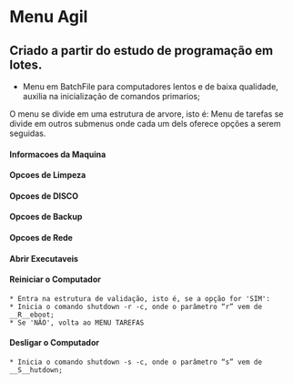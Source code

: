 # Menu Agil
## Criado a partir do estudo de programação em lotes.

 * Menu em BatchFile para computadores lentos e de baixa qualidade, auxilia na inicialização de comandos primarios;

 O menu se divide em uma estrutura de arvore, isto é: 
    Menu de tarefas se divide em outros submenus onde cada um dels oferece opções a serem seguidas.

#### Informacoes da Maquina     

#### Opcoes de Limpeza   

#### Opcoes de DISCO  

#### Opcoes de Backup  

#### Opcoes de Rede 

#### Abrir Executaveis

#### Reiniciar o Computador
    * Entra na estrutura de validação, isto é, se a opção for 'SIM':
    * Inicia o comando shutdown -r -c, onde o parâmetro “r” vem de __R__eboot;
    * Se 'NÃO', volta ao MENU TAREFAS

#### Desligar o Computador 
    * Inicia o comando shutdown -s -c, onde o parâmetro “s” vem de __S__hutdown;


